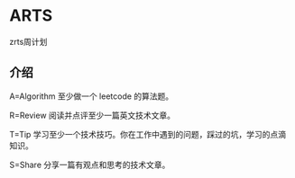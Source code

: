 # ARTS
zrts周计划

## 介绍
A=Algorithm
至少做一个 leetcode 的算法题。

R=Review
阅读并点评至少一篇英文技术文章。

T=Tip
学习至少一个技术技巧。你在工作中遇到的问题，踩过的坑，学习的点滴知识。

S=Share
分享一篇有观点和思考的技术文章。
